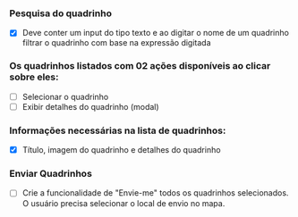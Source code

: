 
### Pesquisa do quadrinho 
- [x] Deve conter um input do tipo texto e ao digitar o nome de um quadrinho filtrar o quadrinho com base na expressão digitada

### Os quadrinhos listados com 02 ações disponíveis ao clicar sobre eles:
- [ ] Selecionar o quadrinho
- [ ] Exibir detalhes do quadrinho (modal)

### Informações necessárias na lista de quadrinhos:
- [x] Título, imagem do quadrinho e detalhes do quadrinho

### Enviar Quadrinhos
- [ ] Crie a funcionalidade de "Envie-me" todos os quadrinhos selecionados. O usuário precisa selecionar o local de envio no mapa.

